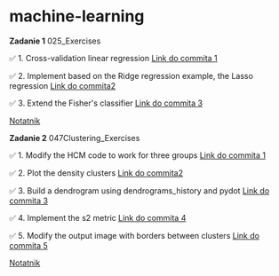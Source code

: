 # machine-learning

**Zadanie 1** 025_Exercises

:white_check_mark: 1. Cross-validation linear regression [Link do commita 1](https://github.com/PawelJasinski25/machine-learning/commit/15b60ee596bad180d203e85db1aca57d7adf8676)

:white_check_mark: 2. Implement based on the Ridge regression example, the Lasso regression [Link do commita2 ](https://github.com/PawelJasinski25/machine-learning/commit/a2bf5c3948fcf45cac6ed52ac1106116209fc7b6)

:white_check_mark: 3. Extend the Fisher's classifier [Link do commita 3](https://github.com/PawelJasinski25/machine-learning/commit/6095112f3a8216d9b6d63723e835c85e3f66fd24)

[Notatnik](https://github.com/PawelJasinski25/machine-learning/blob/main/025_Exercises.ipynb)


**Zadanie 2** 047Clustering_Exercises

:white_check_mark: 1. Modify the HCM code to work for three groups [Link do commita 1](https://github.com/PawelJasinski25/machine-learning/commit/52310bfbf7fac0277a1bde5ece59ba5386c2ac9e)

:white_check_mark: 2. Plot the density clusters [Link do commita2 ](https://github.com/PawelJasinski25/machine-learning/commit/17aab32ab91a700a0bbbf7ea6d37ce3de4dd0a80)

:white_check_mark: 3. Build a dendrogram using dendrograms_history and pydot [Link do commita 3](https://github.com/PawelJasinski25/machine-learning/commit/c9fc8ccd5b724d57016421284cf9b4b49fe553db)

:white_check_mark: 4. Implement the s2 metric [Link do commita 4](https://github.com/PawelJasinski25/machine-learning/commit/139bbda557af883bf1d703523e1c27ad006efb9f)

:white_check_mark: 5. Modify the output image with borders between clusters [Link do commita 5](https://github.com/PawelJasinski25/machine-learning/commit/139bbda557af883bf1d703523e1c27ad006efb9f)

[Notatnik](https://github.com/PawelJasinski25/machine-learning/blob/main/047Clustering_Exercises.ipynb)
